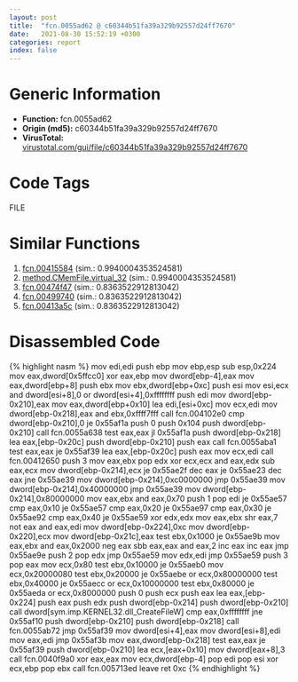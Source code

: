 ```yaml
---
layout: post
title:  "fcn.0055ad62 @ c60344b51fa39a329b92557d24ff7670"
date:   2021-08-30 15:52:19 +0300
categories: report
index: false
---
```


# Generic Information
- **Function:** fcn.0055ad62
- **Origin (md5):** c60344b51fa39a329b92557d24ff7670
- **VirusTotal:** [virustotal.com/gui/file/c60344b51fa39a329b92557d24ff7670][virustotal_ref]

# Code Tags
<span class="tag" id="FILE">FILE</span>


# Similar Functions

1. [fcn.00415584][similar_1_ref] (sim.: 0.9940004353524581)
2. [method.CMemFile.virtual\_32][similar_2_ref] (sim.: 0.9940004353524581)
3. [fcn.00474f47][similar_3_ref] (sim.: 0.8363522912813042)
4. [fcn.00499740][similar_4_ref] (sim.: 0.8363522912813042)
5. [fcn.00413a5c][similar_5_ref] (sim.: 0.8363522912813042)


# Disassembled Code

{% highlight nasm %}
mov edi,edi
push ebp
mov ebp,esp
sub esp,0x224
mov eax,dword[0x5ffcc0]
xor eax,ebp
mov dword[ebp-4],eax
mov eax,dword[ebp+8]
push ebx
mov ebx,dword[ebp+0xc]
push esi
mov esi,ecx
and dword[esi+8],0
or dword[esi+4],0xffffffff
push edi
mov dword[ebp-0x210],eax
mov eax,dword[ebp+0x10]
lea edi,[esi+0xc]
mov ecx,edi
mov dword[ebp-0x218],eax
and ebx,0xffff7fff
call fcn.004102e0
cmp dword[ebp-0x210],0
je 0x55af1a
push 0
push 0x104
push dword[ebp-0x210]
call fcn.0055a638
test eax,eax
jl 0x55af1a
push dword[ebp-0x218]
lea eax,[ebp-0x20c]
push dword[ebp-0x210]
push eax
call fcn.0055aba1
test eax,eax
je 0x55af39
lea eax,[ebp-0x20c]
push eax
mov ecx,edi
call fcn.00412650
push 3
mov eax,ebx
pop edx
xor ecx,ecx
and eax,edx
sub eax,ecx
mov dword[ebp-0x214],ecx
je 0x55ae2f
dec eax
je 0x55ae23
dec eax
jne 0x55ae39
mov dword[ebp-0x214],0xc0000000
jmp 0x55ae39
mov dword[ebp-0x214],0x40000000
jmp 0x55ae39
mov dword[ebp-0x214],0x80000000
mov eax,ebx
and eax,0x70
push 1
pop edi
je 0x55ae57
cmp eax,0x10
je 0x55ae57
cmp eax,0x20
je 0x55ae97
cmp eax,0x30
je 0x55ae92
cmp eax,0x40
je 0x55ae59
xor edx,edx
mov eax,ebx
shr eax,7
not eax
and eax,edi
mov dword[ebp-0x224],0xc
mov dword[ebp-0x220],ecx
mov dword[ebp-0x21c],eax
test ebx,0x1000
je 0x55ae9b
mov eax,ebx
and eax,0x2000
neg eax
sbb eax,eax
and eax,2
inc eax
inc eax
jmp 0x55ae9e
push 2
pop edx
jmp 0x55ae59
mov edx,edi
jmp 0x55ae59
push 3
pop eax
mov ecx,0x80
test ebx,0x10000
je 0x55aeb0
mov ecx,0x20000080
test ebx,0x20000
je 0x55aebe
or ecx,0x80000000
test ebx,0x40000
je 0x55aecc
or ecx,0x10000000
test ebx,0x80000
je 0x55aeda
or ecx,0x8000000
push 0
push ecx
push eax
lea eax,[ebp-0x224]
push eax
push edx
push dword[ebp-0x214]
push dword[ebp-0x210]
call dword[sym.imp.KERNEL32.dll_CreateFileW]
cmp eax,0xffffffff
jne 0x55af10
push dword[ebp-0x210]
push dword[ebp-0x218]
call fcn.0055ab72
jmp 0x55af39
mov dword[esi+4],eax
mov dword[esi+8],edi
mov eax,edi
jmp 0x55af3b
mov eax,dword[ebp-0x218]
test eax,eax
je 0x55af39
push dword[ebp-0x210]
lea ecx,[eax+0x10]
mov dword[eax+8],3
call fcn.0040f9a0
xor eax,eax
mov ecx,dword[ebp-4]
pop edi
pop esi
xor ecx,ebp
pop ebx
call fcn.005713ed
leave
ret 0xc
{% endhighlight %}


[similar_1_ref]: /report/fcn.00415584@a1c6b07868a0eea8f4ee5a872aa71909
[similar_2_ref]: /report/method.CMemFile.virtual_32@a1c6b07868a0eea8f4ee5a872aa71909
[similar_3_ref]: /report/fcn.00474f47@f47bfed80cd39ec1aff63db618c8814f
[similar_4_ref]: /report/fcn.00499740@27ac6b5c7fa1ad11790cdc733c25a701
[similar_5_ref]: /report/fcn.00413a5c@392603f57220d3cbcf6b89fd2a3b66d1
[virustotal_ref]: https://www.virustotal.com/gui/file/c60344b51fa39a329b92557d24ff7670